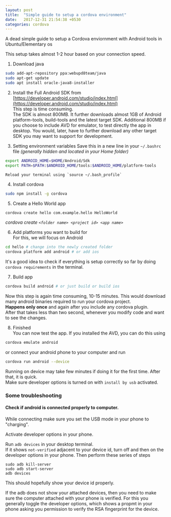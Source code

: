 ```yaml
---
layout: post
title:  "Simple guide to setup a cordova environment"
date:   2017-12-31 21:54:38 +0530
categories: cordova
---
```

A dead simple guide to setup a Cordova enviornment with Android tools in Ubuntu/Elementary os

This setup takes almost 1-2 hour based on your connection speed. 

1. Download java
```bash
sudo add-apt-repository ppa:webupd8team/java
sudo apt-get update
sudo apt install oracle-java8-installer
```
2. Install the Full Android SDK from [https://developer.android.com/studio/index.html](https://developer.android.com/studio/index.html)  
This step is time consuming.  
The SDK is almost 800MB. It further downloads almost 1GB of Android platform-tools, build-tools and the latest target SDK. Additional 800MB if you choose to include AVD for emulator, to test directly the app in desktop.
You would, later, have to further download any other target SDK you may want to support for development.


3. Setting environment variables
Save this in a new line in your `~/.bashrc` file *(generally hidden and located in your Home folder)*
```bash
export ANDROID_HOME=$HOME/Android/Sdk
export PATH=$PATH:$ANDROID_HOME/tools:$ANDROID_HOME/platform-tools
```

    Reload your terminal using `source ~/.bash_profile`

4. Install cordova
```bash
sudo npm install -g cordova
```

5. Create a Hello World app
```bash
cordova create hello com.example.hello HelloWorld
```
_cordova create `<folder name> <project id> <app name>`_

6. Add platforms you want to build for  
For this, we will focus on Android
```bash
cd hello # change into the newly created folder
cordova platform add android # or add ios
```
It's a good idea to check if everything is setup correctly so far by doing `cordova requirements` in the terminal.

7. Build app  
```bash
cordova build android # or just build or build ios
```
Now this step is again time consuming, 10-15 minutes. This would download many android binaries required to run your cordova project.   
**Happens only once** and again after you include any cordova plugin.  
After that takes less than two second, whenever you modify code and want to see the changes.

8. Finished  
You can now test the app. If you installed the AVD, you can do this using
```bash
cordova emulate android
```
or connect your android phone to your computer and run
```bash
cordova run android --device
```
Running on device may take few minutes if doing it for the first time. After that, it is quick.  
Make sure developer options is turned on with `install by usb` activated.

### Some troubleshooting
#### Check if android is connected properly to computer.

While connecting make sure you set the USB mode in your phone to "charging".  

Activate developer options in your phone.  

Run `adb devices` in your desktop terminal.  
If it shows `not-verified` adjacent to your device id, turn off and then on the developer options in your phone. Then perform these series of steps  
```
sudo adb kill-server
sudo adb start-server
adb devices
```
This should hopefully show your device id properly.  

If the adb does not show your attached devices, then you need to make sure the computer attached with your phone is verified. For this you generally toggle the developer options, which shows a propmt in your phone asking you permission to verify the RSA fingerprint for the device.


